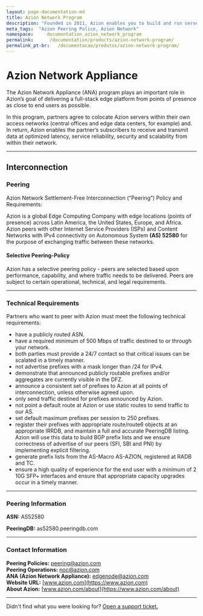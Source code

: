 ```yaml
---
layout: page-documentation-md
title: Azion Network Program
description: "Founded in 2011, Azion enables you to build and run serverless applications at the edge of the network or your own premisses, closer to users and devices."
meta_tags:  "Azion Peering Police, Azion Network"
namespace:     documentation_azion_network_program
permalink:      /documentation/products/azion-network-program/
permalink_pt-br:   /documentacao/produtos/azion-network-program/
---
```


# Azion Network Appliance

The Azion Network Appliance (ANA) program plays an important role in Azion’s goal of delivering a full-stack edge platform from points of presence as close to end users as possible. 

In this program, partners agree to colocate Azion servers within their own access networks (central offices and edge data centers, for example) and. In return, Azion enables the partner’s subscribers to receive and transmit data at optimized latency, service reliability, security and scalability from within their network.

------

## Interconnection

### Peering

Azion Network Settlement-Free Interconnection (“Peering”) Policy and Requirements:

Azion is a global Edge Computing Company with edge locations (points of presence) across Latin America, the United States, Europe, and Africa. Azion peers with other Internet Service Providers (ISPs) and Content Networks with IPv4 connectivity on Autonomous System **(AS) 52580** for the purpose of exchanging traffic between these networks.

#### Selective Peering-Policy

Azion has a selective peering policy - peers are selected based upon performance, capability, and where traffic needs to be delivered. Peers are subject to certain operational, technical, and legal requirements.

---

### Technical Requirements

Partners who want to peer with Azion must meet the following technical requirements:


* have a publicly routed ASN.
* have a required minimum of 500 Mbps of traffic destined to or through your network. 
* both parties must provide a 24/7 contact so that critical issues can be scalated in a timely manner.
* not advertise prefixes with a mask longer than /24 for IPv4.
* demonstrate that announced publicly routable prefixes and/or aggregates are currently visible in the DFZ.
* announce a consistent set of prefixes to Azion at all points of interconnection, unless otherwise agreed upon.
* only send traffic destined for prefixes announced by Azion.
* not point a default route at Azion or use static routes to send traffic to our AS.
* set default maximum prefixes per session to 250 prefixes.
* register their prefixes with appropriate route/route6 objects at an appropriate IRRDB, and maintain a full and accurate PeeringDB listing. Azion will use this data to build BGP prefix lists and we ensure correctness of advertise of our peers (SFI, SBI and PNI) by implementing explicit filtering.
* generate prefix lists from the AS-Macro AS-AZION, registered at RADB and TC.
* ensure a high quality of experience for the end user with a minimum of 2 10G SFP+ interfaces and ensure that appropriate capacity upgrades occur in a timely manner.

---

### Peering Information

**ASN:** AS52580

**PeeringDB:** as52580.peeringdb.com

---

### Contact Information

**Peering Policies:** [peering@azion.com](mailto:peering@azion.com) <br> **Peering Operations:** [noc@azion.com](mailto:noc@azion.com) <br> **ANA (Azion Network Appliance):** [edgenode@azion.com](mailto:edgenode@azion.com) <br> **Website URL:** [www.azion.com](https://www.azion.com) <br> **About Azion:** [www.azion.com/about](https://www.azion.com/about)

---

Didn't find what you were looking for? [Open a support ticket.](https://tickets.azion.com/)
